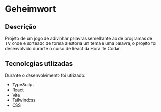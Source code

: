 # Geheimwort
## Descrição
Projeto de um jogo de adivinhar palavras semelhante ao de programas de TV onde e sorteado de forma aleatória um tema e uma palavra, o projeto foi desenvolvido durante o curso de React da Hora de Codar.

## Tecnologias utlizadas
Durante o desenvolvimento foi utilizado:
- TypeScript
- React
- Vite
- Tailwindcss
- CSS
